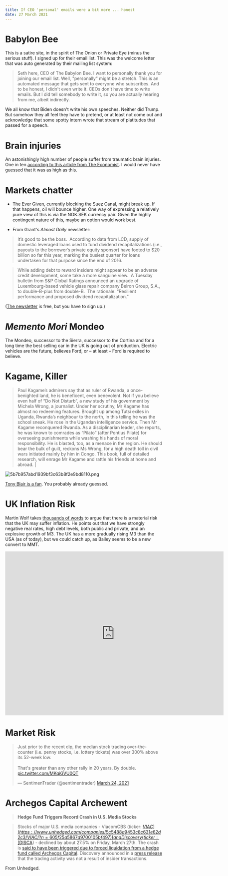 ```yaml
---
title: If CEO 'personal' emails were a bit more ... honest
date: 27 March 2021
---
```


# Babylon Bee

This is a satire site, in the spirit of The Onion or Private Eye (minus the serious stuff). I signed up for their email list. This was the welcome letter that was auto generated by their mailing list system:

> Seth here, CEO of The Babylon Bee. I want to personally thank you for joining our email list. Well, "personally" might be a stretch. This is an automated message that gets sent to everyone who subscribes. And to be honest, I didn't even write it. CEOs don't have time to write emails. But I did tell somebody to write it, so you are actually hearing from me, albeit indirectly.

We all know that Biden doesn't write his own speeches. Neither did Trump. But somehow they all feel they have to pretend, or at least not come out and acknowledge that some spotty intern wrote that stream of platitudes that passed for a speech.

# Brain injuries

An astonishingly high number of people suffer from traumatic brain injuries. One in ten [according to this article from The Economist](https://www.economist.com/leaders/2021/03/27/a-huge-share-of-prisoners-have-brain-injuries-they-need-more-help). I would never have guessed that it was as high as this.

# Markets chatter

- The Ever Given, currently blocking the Suez Canal, might break up. If that happens, oil will bounce higher. One way of expressing a relatively pure view of this is via the NOK.SEK currency pair. Given the highly contingent nature of this, maybe an option would work best.

- From Grant's _Almost Daily_ newsletter:

> It’s good to be the boss.  According to data from LCD, supply of domestic leveraged loans used to fund dividend recapitalizations (i.e., payouts to the borrower’s private equity sponsor) have footed to $20 billion so far this year, marking the busiest quarter for loans undertaken for that purpose since the end of 2016. 

> While adding debt to reward insiders might appear to be an adverse credit development, some take a more sanguine view.  A Tuesday bulletin from S&P Global Ratings announced an upgrade of Luxembourg-based vehicle glass repair company Belron Group, S.A., to double-B-plus from double-B.  The rationale: “Resilient performance and proposed dividend recapitalization.”

([The newsletter](https://www.grantspub.com/almostDailyHTML.cfm?dcid=831&article=1) is free, but you have to sign up.)

# _Memento Mori_ Mondeo

The Mondeo, successor to the Sierra, successor to the Cortina and for a long time the best selling car in the UK is going out of production. Electric vehicles are the future, believes Ford, or – at least – Ford is required to believe. 

# Kagame, Killer

> Paul Kagame’s admirers say that as ruler of Rwanda, a once-benighted land, he is beneficent, even benevolent. Not if you believe even half of “Do Not Disturb”, a new study of his government by Michela Wrong, a journalist. Under her scrutiny, Mr Kagame has almost no redeeming features. Brought up among Tutsi exiles in Uganda, Rwanda’s neighbour to the north, in this telling he was the school sneak. He rose in the Ugandan intelligence service. Then Mr Kagame reconquered Rwanda. As a disciplinarian leader, she reports, he was known to comrades as “Pilato” (after Pontius Pilate) for overseeing punishments while washing his hands of moral responsibility. He is blasted, too, as a menace in the region. He should bear the bulk of guilt, reckons Ms Wrong, for a high death toll in civil wars initiated mainly by him in Congo. This book, full of detailed research, will enrage Mr Kagame and rattle his friends at home and abroad. |

![5b7b957abd1939bf3c63b8f2e9bd8110.png]({attach}5b7b957abd1939bf3c63b8f2e9bd8110.png)

[Tony Blair is a fan](https://www.theguardian.com/politics/2014/apr/08/tony-blair-intervention-rwanda). You probably already guessed.

# UK Inflation Risk

Martin Wolf takes [thousands of words](https://www.ft.com/content/6cfb36ca-d3ce-4dd3-b70d-eecc332ba1df) to argue that there is a material risk that the UK may suffer inflation.
He points out that we have strongly negative real rates, high debt levels, both public and private, and an explosive growth of M3. The UK has a more gradually rising M3 than the USA (as of today), but we could catch up, as Bailey seems to be a new convert to MMT.

<iframe src="https://data.oecd.org/chart/6kh7" width="700" height="525" style="border: 0" mozallowfullscreen="true" webkitallowfullscreen="true" allowfullscreen="true"><a href="https://data.oecd.org/chart/6kh7" target="_blank">OECD Chart: Broad money (M3), Total, 2015=100, Monthly, Apr 2013 – latest</a></iframe>

# Market Risk

<blockquote class="twitter-tweet"><p lang="en" dir="ltr">Just prior to the recent dip, the median stock trading over-the-counter (i.e. penny stocks, i.e. lottery tickets) was over 300% above its 52-week low.<br><br>That&#39;s greater than any other rally in 20 years. By double. <a href="https://t.co/MKqiGVU0QT">pic.twitter.com/MKqiGVU0QT</a></p>&mdash; SentimenTrader (@sentimentrader) <a href="https://twitter.com/sentimentrader/status/1374746976785420288?ref_src=twsrc%5Etfw">March 24, 2021</a></blockquote> <script async src="https://platform.twitter.com/widgets.js" charset="utf-8"></script> 

# Archegos Capital Archewent

> **Hedge Fund Triggers Record Crash in U.S. Media Stocks**

> Stocks of major U.S. media companies - ViacomCBS (ticker: [$VIAC](https://www.unhedged.com/companies/5c5488a9453c8c631e62d2c3/VIAC/?n=605f25a5867d9700105bf497)) and Discovery (ticker: [$DISCA](https://www.unhedged.com/companies/5c548a33453c8c631e62db6f/DISCA/?n=605f25a5867d9700105bf497)) \- declined by about 27.5% on Friday, March 27th. The crash is [said to have been triggered due to forced liquidation from a hedge fund called Archegos Capital](http://ipo-edge.com/2021/03/26/exclusive-tiger-cub-archegos-liquidation-triggers-record-crash-in-discovery-viacomcbs-sources/). Discovery announced in a [press release](https://www.unhedged.com/companies/5c548a33453c8c631e62db6f/DISCA/filings/605e1918d7f46e0010b091d2/drafpressrelease2formatt.htm?n=605f25a5867d9700105bf497) that the trading activity was not a result of insider transactions.

From Unhedged.